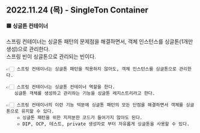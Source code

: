 ## 2022.11.24 (목) - SingleTon Container

**🟨 싱글톤 컨테이너**
<br>
<br>
스프링 컨테이너는 싱글톤 패턴의 문제점을 해결하면서, 객체 인스턴스를 싱글톤(1개만 생성)으로 관리한다.
<br>
스프링 빈이 싱글톤으로 관리되는 빈이다.

    👉🏻 스프링 컨테이너는 싱글톤 패턴을 적용하지 않아도, 객체 인스턴스를 싱글톤으로 관리한다.

    👉🏻 스프링 컨테이너는 싱글톤 컨테이너 역할을 한다. 
       싱글톤 객체를 생성하고 관리하는 기능을 싱글톤 레지스트리라고 한다.

    👉🏻 스프링 컨테이너의 이런 기능 덕분에 싱글톤 패턴의 모든 단점을 해결하면서 객체를 싱글톤으로 유지할 수 있다.
        ▫️ 싱글톤 패턴을 위한 지저분한 코드가 들어가지 않아도 된다.
        ▫️ DIP, OCP, 테스트, private 생성자로 부터 자유롭게 싱글톤을 사용할 수 있다.

